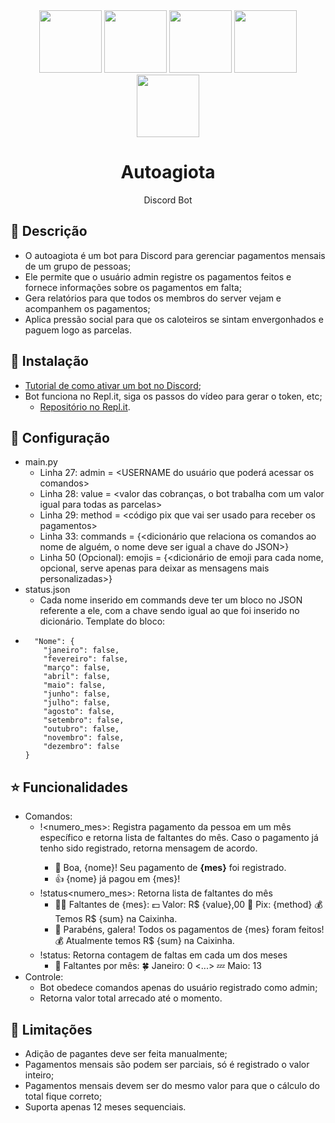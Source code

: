 <div align="center">
  <img src="https://plusdin.com.br/box/uploads/2023/04/emprestimo-agiota.png" width="autro" height="100px"/>
  <img src="https://static.vecteezy.com/system/resources/previews/023/741/147/original/discord-logo-icon-social-media-icon-free-png.png" width="auto" height="100px"/>
  <img src="https://plusdin.com.br/box/uploads/2023/04/emprestimo-agiota.png" width="autro" height="100px"/>
  <img src="https://static.vecteezy.com/system/resources/previews/023/741/147/original/discord-logo-icon-social-media-icon-free-png.png" width="auto" height="100px"/>
  <img src="https://plusdin.com.br/box/uploads/2023/04/emprestimo-agiota.png" width="autro" height="100px"/>
  <h1>
    Autoagiota
  </h1> 
  Discord Bot
</div>

## :tropical_fish: Descrição
- O autoagiota é um bot para Discord para gerenciar pagamentos mensais de um grupo de pessoas;
- Ele permite que o usuário admin registre os pagamentos feitos e fornece informações sobre os pagamentos em falta;
- Gera relatórios para que todos os membros do server vejam e acompanhem os pagamentos;
- Aplica pressão social para que os caloteiros se sintam envergonhados e paguem logo as parcelas.

## :penguin: Instalação
- <a href="https://www.youtube.com/watch?v=8Pc3lxX6FyM">Tutorial de como ativar um bot no Discord</a>;
- Bot funciona no Repl.it, siga os passos do vídeo para gerar o token, etc;
  -  <a href="https://replit.com/@iqga/AutogiotaEngine">Repositório no Repl.it</a>.

## :sloth: Configuração
- main.py
  - Linha 27: admin = <USERNAME do usuário que poderá acessar os comandos>
  - Linha 28: value = <valor das cobranças, o bot trabalha com um valor igual para todas as parcelas>
  - Linha 29: method = <código pix que vai ser usado para receber os pagamentos>
  - Linha 33: commands = {<dicionário que relaciona os comandos ao nome de alguém, o nome deve ser igual a chave do JSON>}
  - Linha 50 (Opcional): emojis = {<dicionário de emoji para cada nome, opcional, serve apenas para deixar as mensagens mais personalizadas>}
- status.json
  - Cada nome inserido em commands deve ter um bloco no JSON referente a ele, com a chave sendo igual ao que foi inserido no dicionário. Template do bloco:
-       "Nome": {
          "janeiro": false,
          "fevereiro": false,
          "março": false,
          "abril": false,
          "maio": false,
          "junho": false,
          "julho": false,
          "agosto": false,
          "setembro": false,
          "outubro": false,
          "novembro": false,
          "dezembro": false
      }

## :star: Funcionalidades
- Comandos:
  - !<nome><numero_mes>: Registra pagamento da pessoa em um mês específico e retorna lista de faltantes do mês. Caso o pagamento já tenho sido registrado, retorna mensagem de acordo.
    - 👏 Boa, {nome}! Seu pagamento de **{mes}** foi registrado.
    - 👍 {nome} já pagou em {mes}!
  - !status<numero_mes>: Retorna lista de faltantes do mês
    - 👺📅 Faltantes de {mes}: 💵 Valor: R$ {value},00 📲 Pix: {method} 💰 Temos R$ {sum} na Caixinha.
    - 🎉 Parabéns, galera! Todos os pagamentos de {mes} foram feitos! 💰 Atualmente temos R$ {sum} na Caixinha.
  - !status: Retorna contagem de faltas em cada um dos meses
    - 📅 Faltantes por mês: 🍀  Janeiro: 0 <...> 💤  Maio: 13  
- Controle:
  - Bot obedece comandos apenas do usuário registrado como admin;
  - Retorna valor total arrecado até o momento.

## :leafy_green: Limitações
- Adição de pagantes deve ser feita manualmente;
- Pagamentos mensais são podem ser parciais, só é registrado o valor inteiro;
- Pagamentos mensais devem ser do mesmo valor para que o cálculo do total fique correto;
- Suporta apenas 12 meses sequenciais.

